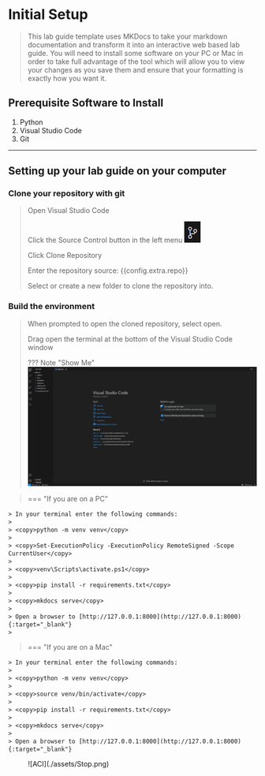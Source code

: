 # Initial Setup

> This lab guide template uses MKDocs to take your markdown documentation and transform it into an interactive web based lab guide.  You will need to install some software on your PC or Mac in order to take full advantage of the tool which will allow you to view your changes as you save them and ensure that your formatting is exactly how you want it.


## Prerequisite Software to Install
1. Python
2. Visual Studio Code
3. Git

---

## Setting up your lab guide on your computer

### Clone your repository with git
> Open Visual Studio Code
>
> Click the Source Control button in the left menu ![](assets/sourceControl.png)
>
> Click Clone Repository
>
> Enter the repository source: <copy> {{config.extra.repo}}</copy>
>
> Select or create a new folder to clone the repository into.
>
> 



### Build the environment

> When prompted to open the cloned repository, select open.
>
> Drag open the terminal at the bottom of the Visual Studio Code window
> 
> ??? Note "Show Me"
    ![alt text](assets/openTerminal.gif)



> === "If you are on a PC"
> 
    > In your terminal enter the following commands:
    >
    > <copy>python -m venv venv</copy>
    >
    > <copy>Set-ExecutionPolicy -ExecutionPolicy RemoteSigned -Scope CurrentUser</copy>
    >
    > <copy>venv\Scripts\activate.ps1</copy>
    > 
    > <copy>pip install -r requirements.txt</copy>
    >
    > <copy>mkdocs serve</copy>
    >
    > Open a browser to [http://127.0.0.1:8000](http://127.0.0.1:8000){:target="_blank"}
    >



> === "If you are on a Mac"
> 
    > In your terminal enter the following commands:
    >
    > <copy>python -m venv venv</copy>
    >
    > <copy>source venv/bin/activate</copy>
    >     
    > <copy>pip install -r requirements.txt</copy>
    >
    > <copy>mkdocs serve</copy>
    >
    > Open a browser to [http://127.0.0.1:8000](http://127.0.0.1:8000){:target="_blank"}
    
<figure markdown>
  ![ACI](./assets/Stop.png)
</figure>